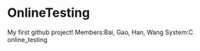 OnlineTesting
=============

My first github project!
Members:Bai, Gao, Han, Wang
System:C online_testing
